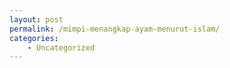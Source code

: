 ```yaml
---
layout: post
permalink: /mimpi-menangkap-ayam-menurut-islam/
categories:
    - Uncategorized
---
```



